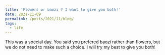 ```yaml
---
title: 'Flowers or baozi ? I want to give you both!'
date: 2021-11-09
permalink: /posts/2021/11/blog/
tags:
  - life
---
```


This was a special day. You said you prefered baozi rather than flowers, but we do not need to make such a choice. I will try my best to give you both!
